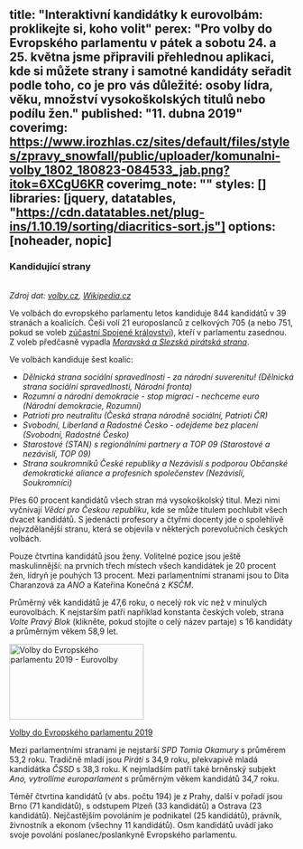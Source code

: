 title: "Interaktivní kandidátky k eurovolbám: proklikejte si, koho volit"
perex: "Pro volby do Evropského parlamentu v pátek a sobotu 24. a 25. května jsme připravili přehlednou aplikaci, kde si můžete strany i samotné kandidáty seřadit podle toho, co je pro vás důležité: osoby lídra, věku, množství vysokoškolských titulů nebo podílu žen."
published: "11. dubna 2019"
coverimg: https://www.irozhlas.cz/sites/default/files/styles/zpravy_snowfall/public/uploader/komunalni-volby_1802_180823-084533_jab.png?itok=6XCgU6KR
coverimg_note: ""
styles: []
libraries: [jquery, datatables, "https://cdn.datatables.net/plug-ins/1.10.19/sorting/diacritics-sort.js"]
options: [noheader, nopic]
---
<wide>
<div id="kandStrany">
<h3>Kandidující strany</h3>
</div>
<table id="tabulkaStran" class="display" style="width:100%"></table>
<div id="kandidati"></div>
</wide>

<i>Zdroj dat: [volby.cz](https://volby.cz/pls/kv2018/kv?xjazyk=CZ&xid=1), [Wikipedia.cz](https://cs.wikipedia.org/wiki/Volby_do_Evropsk%C3%A9ho_parlamentu_v_%C4%8Cesku_2019)</i>

Ve volbách do evropského parlamentu letos kandiduje 844 kandidátů v 39 stranách a koalicích. Češi volí 21 europoslanců z celkových 705 (a nebo 751, pokud se voleb [zúčastní Spojené království](https://www.irozhlas.cz/zpravy-svet/konecne-datum-brexitu-theresa-mayova-brexit-summit-eu_1904110048_per)), kteří v parlamentu zasednou. Z voleb předčasně vypadla _[Moravská a Slezská pirátská strana](https://www.irozhlas.cz/zpravy-domov/eurovolby-2019-piratska-strana-evropsky-parlament_1904051930_nkr)_.

Ve volbách kandiduje šest koalic:

- _Dělnická strana sociální spravedlnosti - za národní suverenitu! (Dělnická strana sociální spravedlnosti, Národní fronta)_
- _Rozumní a národní demokracie - stop migraci - nechceme euro (Národní demokracie, Rozumní)_
- _Patrioti pro neutralitu (Česká strana národně sociální, Patrioti ČR)_
- _Svobodní, Liberland a Radostné Česko - odejdeme bez placení (Svobodní, Radostné Česko)_
- _Starostové (STAN) s regionálními partnery a TOP 09 (Starostové a nezávislí, TOP 09)_
- _Strana soukromníků České republiky a Nezávislí s podporou Občanské demokratické aliance a profesních společenstev (Nezávislí, Soukromníci)_

Přes 60 procent kandidátů všech stran má vysokoškolský titul. Mezi nimi vyčnívají _Vědci pro Českou republiku_, kde se může titulem pochlubit všech dvacet kandidátů. S jedenácti profesory a čtyřmi docenty jde o spolehlivě nejvzdělanější stranu, která se objevila v některých porevolučních českých volbách.

Pouze čtvrtina kandidátů jsou ženy. Volitelné pozice jsou ještě maskulinnější: na prvních třech místech všech kandidátek je 20 procent žen, lídryň je pouhých 13 procent. Mezi parlamentními stranami jsou to Dita Charanzová za _ANO_ a Kateřina Konečná z _KSČM_.

Průměrný věk kandidátů je 47,6 roku, o necelý rok víc než v minulých eurovolbách. K nejstarším patří například konstanta českých voleb, strana <span id="cibulkator">_Volte Pravý Blok_ (<span id="longer">klikněte, pokud stojíte o celý název partaje</span>)</span> s 16 kandidáty a průměrným věkem 58,9 let.

<div class="b-inline b-inline--left">				
  <div class="b-inline__wrap">                
    <div class="b-inline__img"> 
    <div class="img img--16x9 img--w238">             
      <a href="https://www.irozhlas.cz/volby/evropsky-parlament-2019" onclick="ga('gtm1.send', 'event', 'ondemand', 'click' , 'Eurovolby 2019 - asset - článek');">            
      <span class="img__holder">              
      <img src="https://www.irozhlas.cz/sites/default/files/styles/zpravy_rubrikovy_nahled/public/uploader/eurovolby-promo-1_190129-174103_ace.png?itok=s8MiJrOk" width="238" height="134" alt="Volby do Evropského parlamentu 2019 - Eurovolby">
      </span></a>          
      </div> 
     </div>           						
    <div class="b-inline__content">      
      <p class="text-xs--m">  						
      <a href="https://www.irozhlas.cz/volby/evropsky-parlament-2019">Volby do Evropského parlamentu 2019</a>		
      </p>					
    </div>				
  </div>			
</div> 

Mezi parlamentními stranami je nejstarší _SPD Tomia Okamury_ s průměrem 53,2 roku. Tradičně mladí jsou _Piráti_ s 34,9 roku, překvapivě mladá kandidátka _ČSSD_ s 38,3 roku. K nejmladším patří také brněnský subjekt _Ano, vytrollíme europarlament_ s průměrným věkem kandidátů 34,7 roku.

Téměř čtvrtina kandidátů (v abs. počtu 194) je z Prahy, další v pořadí jsou Brno (71 kandidátů), s odstupem Plzeň (33 kandidátů) a Ostrava (23 kandidátů). Nejčastějším povoláním je podnikatel (25 kandidátů), právník, živnostník a ekonom (všechny 11 kandidátů). Osm kandidátů uvádí jako svoje povolání poslanec/poslankyně Evropského parlamentu.
